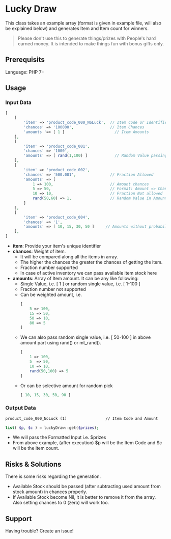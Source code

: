 # Lucky Draw

This class takes an example array (format is given in example file, will also be explained below) and generates Item and Item count for winners.

> Please don't use this to generate things/prizes with People's hard earned money. It is intended to make things fun with bonus gifts only.

## Prerequisits

Language: PHP 7+

## Usage

### Input Data

```php
[
    [
        'item' => 'product_code_000_NoLuck',  // Item code or Identifier
        'chances' => '100000',                // Item Chances
        'amounts '=> [ 1 ]                      // Item Amounts
    ],
    [
        'item' => 'product_code_001',
        'chances' => '1000',
        'amounts' => [ rand(1,100) ]            // Random Value passing
    ],
    [
        'item' => 'product_code_002',
        'chances' => '500.001',               // Fraction Allowed
        'amounts' => [
            1 => 100,                         // Amount chances
            5 => 50,                          // Format: Amount => Chances
            10 => 10,                         // Fraction Not allowed
            rand(50,60) => 1,                 // Random Value in Amount
        ]
    ],
    [
        'item' => 'product_code_004',
        'chances' => '1',
        'amounts' => [ 10, 15, 30, 50 ]     // Amounts without probability
    ],
]
```
- **item**: Provide your item's unique identifier
- **chances**: Weight of item. 
    - It will be compared along all the items in array. 
    - The higher the chances the greater the chances of getting the item.
    - Fraction number supported
    - In case of active inventory we can pass available item stock here
- **amounts**: Array of Item amount. It can be any like following:
    - Single Value, i.e. [ 1 ] or random single value, i.e. [ 1-100 ]
    - Fraction number not supported
    - Can be weighted amount, i.e.    
        ```php
        [
            5 => 100,
            15 => 50,
            50 => 10,
            80 => 5
        ]
        ```      
    - We can also pass random single value, i.e. [ 50-100 ] in above amount part using rand() or mt_rand().       
        ```php
        [
            1 => 100,
            5  => 50,
            10 => 10,
            rand(50,100) => 5
        ]
        ```
    - Or can be selective amount for random pick
         ```php
        [ 10, 15, 30, 50, 90 ]
        ```

### Output Data

```markdown
product_code_000_NoLuck (1)                 // Item Code and Amount
```

```php
list( $p, $c ) = luckyDraw::get($prizes);
```

- We will pass the Formatted Input i.e. $prizes
- From above example, (after execution) $p will be the Item Code and $c will be the item count.

## Risks & Solutions

There is some risks regarding the generation.
- Available Stock should be passed (after subtracting used amount from stock amount) in chances properly.
- If Available Stock become Nil, it is better to remove it from the array. Also setting chances to 0 (zero) will work too.

## Support

Having trouble? Create an issue!
